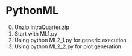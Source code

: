 # PythonML
0. Unzip intraQuarter.zip 
1. Start with ML1.py
2. Using python ML2_1.py for generic execution
3. Using python ML2_2.py for plot generation 
